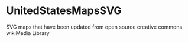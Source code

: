 # UnitedStatesMapsSVG
SVG maps that have been updated from open source creative commons wikiMedia Library 
